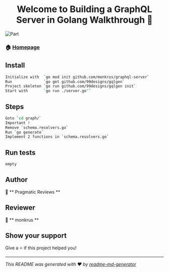 <h1 align="center">Welcome to Building a GraphQL Server in Golang   Walkthrough 👋</h1>

<p>

  <img alt="Part" src="https://img.shields.io/badge/version-01-blue.svg?cacheSeconds=2592000" />

</p>

### 🏠 [Homepage](https://www.youtube.com/watch?v=ocNw1GHovUI)

## Install

```sh
Initialize with  `go mod init github.com/monkrus/graphql-server`
Run              `go get github.com/99designs/gqlgen`
Project skeleton `go run github.com/99designs/gqlgen init`
Start with       `go run ./server.go"`
```
## Steps

```sh
Goto `cd graph/`
Important !
Remove `schema.resolvers.go`
Run `go generate`
Implement 2 functions in `schema.resolvers.go`
```
## Run tests

```sh
empty
```
## Author

👤 ** Pragmatic Reviews **
## Reviewer

👤 ** monkrus **
## Show your support

Give a ⭐️ if this project helped you!
***
_This README was generated with ❤️ by [readme-md-generator](https://github.com/kefranabg/readme-md-generator)_
